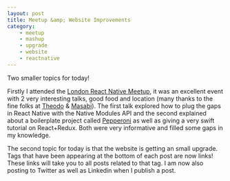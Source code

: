 ```yaml
---
layout: post
title: Meetup &amp; Website Improvements
category:
    - meetup
    - mashup
    - upgrade
    - website
    - reactnative
---
```


Two smaller topics for today!

Firstly I attended the [London React Native Meetup](http://www.meetup.com/React-Native-London/), it was an excellent event with 2 very interesting talks, good food and location (many thanks to the fine folks at [Theodo](http://www.theodo.co.uk/) &amp; [Masabi](http://www.masabi.com/)). The first talk explored how to plug the gaps in React Native with the Native Modules API and the second explained about a boilerplate project called [Pepperoni](http://getpepperoni.com/) as well as giving a very swift tutorial on React+Redux. Both were very informative and filled some gaps in my knowledge.

The second topic for today is that the website is getting an small upgrade. Tags that have been appearing at the bottom of each post are now links! These links will take you to all posts related to that tag. I am now also posting to Twitter as well as Linkedin when I publish a post.
